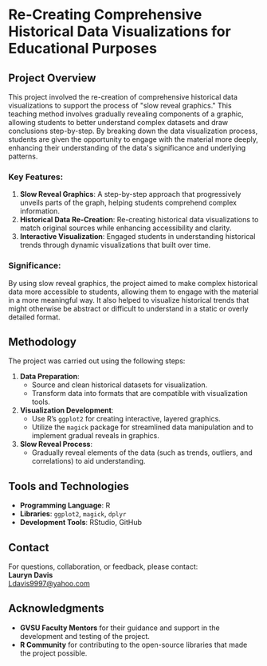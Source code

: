 # Re-Creating Comprehensive Historical Data Visualizations for Educational Purposes

## Project Overview
This project involved the re-creation of comprehensive historical data visualizations to support the process of "slow reveal graphics." This teaching method involves gradually revealing components of a graphic, allowing students to better understand complex datasets and draw conclusions step-by-step. By breaking down the data visualization process, students are given the opportunity to engage with the material more deeply, enhancing their understanding of the data's significance and underlying patterns.

### Key Features:
1. **Slow Reveal Graphics**: A step-by-step approach that progressively unveils parts of the graph, helping students comprehend complex information.
2. **Historical Data Re-Creation**: Re-creating historical data visualizations to match original sources while enhancing accessibility and clarity.
3. **Interactive Visualization**: Engaged students in understanding historical trends through dynamic visualizations that built over time.

### Significance:
By using slow reveal graphics, the project aimed to make complex historical data more accessible to students, allowing them to engage with the material in a more meaningful way. It also helped to visualize historical trends that might otherwise be abstract or difficult to understand in a static or overly detailed format.

## Methodology
The project was carried out using the following steps:
1. **Data Preparation**:  
   - Source and clean historical datasets for visualization.  
   - Transform data into formats that are compatible with visualization tools.
2. **Visualization Development**:  
   - Use R’s `ggplot2` for creating interactive, layered graphics.
   - Utilize the `magick` package for streamlined data manipulation and to implement gradual reveals in graphics.
3. **Slow Reveal Process**:  
   - Gradually reveal elements of the data (such as trends, outliers, and correlations) to aid understanding.

## Tools and Technologies
- **Programming Language**: R
- **Libraries**: `ggplot2`, `magick`, `dplyr`
- **Development Tools**: RStudio, GitHub

## Contact
For questions, collaboration, or feedback, please contact:  
**Lauryn Davis**  
Ldavis9997@yahoo.com

## Acknowledgments
- **GVSU Faculty Mentors** for their guidance and support in the development and testing of the project.
- **R Community** for contributing to the open-source libraries that made the project possible.

